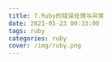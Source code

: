 ```yaml
---
title: 7.Ruby的错误处理与异常
date: 2021-05-23 00:33:00
tags: ruby
categories: ruby
cover: /img/ruby.png
---
```

